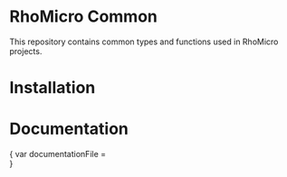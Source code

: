 # RhoMicro Common #

This repository contains common types and functions used in RhoMicro projects.

# Installation #

# Documentation #
{
    var documentationFile =     
}